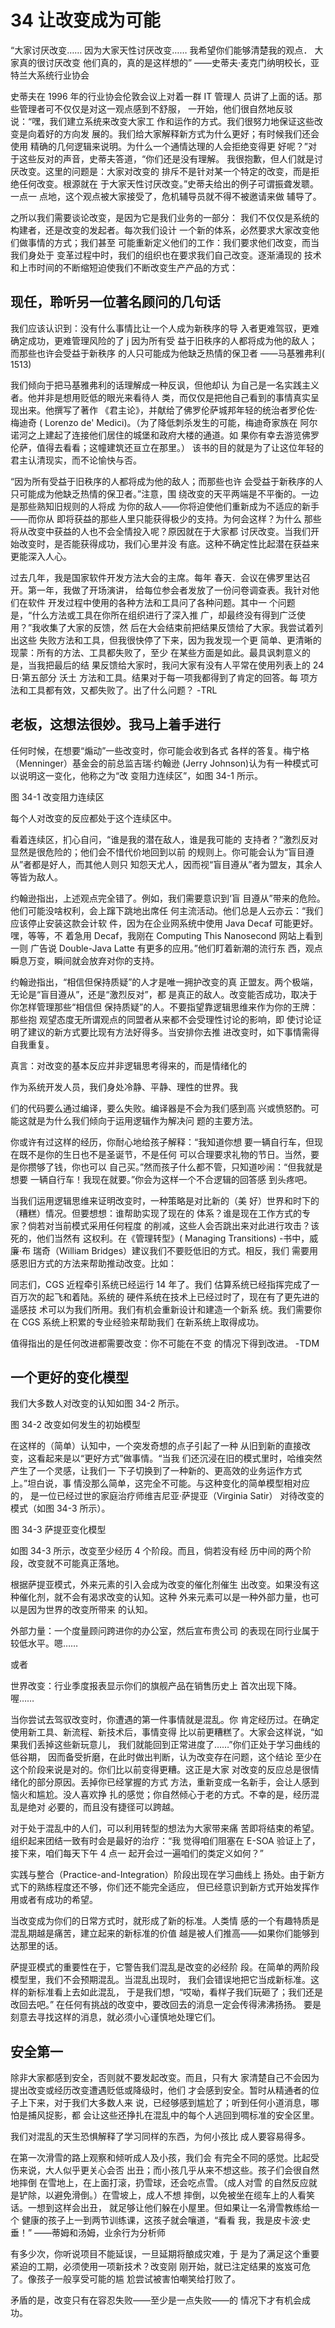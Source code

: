 # 34 让改变成为可能

“大家讨厌改变……
因为大家天性讨厌改变……
我希望你们能够清楚我的观点．
大家真的很讨厌改变 他们真的，真的是这样想的”
——史蒂夫·麦克门纳明校长，亚特兰大系统行业协会

史蒂夫在 1996 年的行业协会伦敦会议上对着一群 IT 管理人
员讲了上面的话。那些管理者可不仅仅是对这一观点感到不舒服，
一开始，他们很自然地反驳说：“嘿，我们建立系统来改变大家工
作和运作的方式。我们很努力地保证这些改变是向着好的方向发
展的。我们给大家解释新方式为什么更好；有时候我们还会使用
精确的几何逻辑来说明。为什么一个通情达理的人会拒绝变得更
好呢？”对于这些反对的声音，史蒂夫答道，“你们还是没有理解。
我很抱歉，但人们就是讨厌改变。这里的问题是：大家对改变的
排斥不是针对某一个特定的改变，而是拒绝任何改变。根源就在
于大家天性讨厌改变。”史蒂夫给出的例子可谓振聋发聩。一点一
点地，这个观点被大家接受了，危机辅导员就不得不被邀请来做
辅导了。

之所以我们需要谈论改变，是因为它是我们业务的一部分：
我们不仅仅是系统的构建者，还是改变的发起者。每次我们设计
一个新的体系，必然要求大家改变他们做事情的方式；我们甚至
可能重新定义他们的工作：我们要求他们改变，而当我们身处于
变革过程中时，我们的组织也在要求我们自己改变。逐渐涌现的
技术和上市时间的不断缩短迫使我们不断改变生产产品的方式：

## 现任，聆听另一位著名顾问的几句话

我们应该认识到：没有什么事情比让一个人成为新秩序的导
入者更难驾驭，更难确定成功，更难管理风险的了 j 因为所有受
益于旧秩序的人都将成为他的敌人；而那些也许会受益于新秩序
的人只可能成为他缺乏热情的保卫者
——马基雅弗利( 1513)

我们倾向于把马基雅弗利的话理解成一种反讽，但他却认
为自己是一名实践主义者。他并非是想用贬低的眼光来看待人
类，而仅仅是把他自己看到的事情真实呈现出来。他撰写了著作
《君主论》，并献给了佛罗伦萨城邦年轻的统治者罗伦佐·梅迪奇
( Lorenzo de' Medici)。（为了降低刺杀发生的可能，梅迪奇家族在
阿尔诺河之上建起了连接他们居住的城堡和政府大楼的通道。如
果你有幸去游览佛罗伦萨，值得去看看；这幢建筑还亘立在那里。）
该书的目的就是为了让这位年轻的君主认清现实，而不论愉快与否。

“因为所有受益于旧秩序的人都将成为他的敌人；而那些也许
会受益于新秩序的人只可能成为他缺乏热情的保卫者。”注意，围
绕改变的天平两端是不平衡的。一边是那些熟知旧规则的人将成
为你的敌人——你将迫使他们重新成为不适应的新手——而你从
即将获益的那些人里只能获得极少的支持。为何会这样？为什么
那些将从改变中获益的人也不会全情投入呢？原因就在于大家都
讨厌改变。当我们开始改变时，是否能获得成功，我们心里并没
有底。这种不确定性比起潜在获益来更能深入人心。

过去几年，我是国家软件开发方法大会的主席。每年
春天．会议在佛罗里达召开。第一年，我做了开场演讲，
给每位参会者发放了一份问卷调查表。我针对他们在软件
开发过程中使用的各种方法和工具问了各种问题。其中一
个问题是，“什么方法或工具在你所在组织进行了深入推
广，却最终没有得到广泛使用？”我收集了大家的反馈，然
后在大会结束前把结果反馈给了大家。我尝试着列出这些
失败方法和工具，但我很快停了下来，因为我发现一个更
简单、更清晰的现蒙：所有的方法、工具都失败了，至少
在某些方面是如此。最具讽刺意义的是，当我把最后的结
果反馈给大家时，我问大家有没有人平常在使用列表上的
24 日·第五部分 沃土
方法和工具。结果对于每一项我都得到了肯定的回答。每
项方法和工具都有效，又都失败了。出了什么问题？
-TRL

## 老板，这想法很妙。我马上着手进行

任何时候，在想要“煽动”一些改变时，你可能会收到各式
各样的答复。梅宁格（Menninger）基金会的前总监吉瑞·约翰逊
(Jerry Johnson)认为有一种模式可以说明这一变化，他称之为“改
变阻力连续区”，如图 34-1 所示。

图 34-1 改变阻力连续区

每个人对改变的反应都处于这个连续区中。

看着连续区，扪心自问，“谁是我的潜在敌人，谁是我可能的
支持者？”激烈反对显然是很危险的；他们会不惜代价地回到以前
的规则上。你可能会认为“盲目遵从”者都是好人，而其他人则只
知怨天尤人，因而视“盲目遵从”者为盟友，其余人等皆为敌人。

约翰逊指出，上述观点完全错了。例如，我们需要意识到‘盲
目遵从”带来的危险。他们可能没啥权利，会上蹿下跳地出席任
何主流活动。他们总是人云亦云：“我们应该停止安装这款会计软
件，因为在企业网系统中使用 Java Decaf 可能更好。嘿，等等，不
着急用 Decaf，我刚在 Computing This Nanosecond 网站上看到一则
广告说 Double-Java Latte 有更多的应用。”他们盯着新潮的流行东
西，观点瞬息万变，瞬间就会放弃对你的支持。

约翰逊指出，“相信但保持质疑”的人才是唯一拥护改变的真
正盟友。两个极端，无论是“盲目遵从”，还是“激烈反对”，都
是真正的敌人。改变能否成功，取决于你怎样管理那些“相信但
保持质疑”的人。不要指望靠逻辑思维来作为你的王牌：那些抱
观望态度无所谓观点的同盟者从来都不会受理性讨论的影响，即
使讨论证明了建议的新方式要比现有方法好得多。当安排你去推
进改变时，如下事情需得自我重复。

真言：对改变的基本反应并非逻辑思考得来的，而是情绪化的

作为系统开发人员，我们身处冷静、平静、理性的世界。我

们的代码要么通过编译，要么失败。编译器是不会为我们感到高
兴或愤怒酌。可能这就是为什么我们倾向于运用逻辑作为解决问
题的主要方法。

你或许有过这样的经历，你耐心地给孩子解释：“我知道你想
要一辆自行车，但现在既不是你的生日也不是圣诞节，不是任何
可以合理要求礼物的节日。当然，要是你攒够了钱，你也可以
自己买。”然而孩子什么都不管，只知道吵闹：“但我就是想要
一辆自行车！我现在就要。”你会为这样一个不合逻辑的回答感
到头疼吧。

当我们运用逻辑思维来证明改变时，一种策略是对比新的（美
好）世界和时下的（糟糕）情况。但要想想：谁帮助实现了现在的
体系？谁是现在工作方式的专家？倘若对当前模式采用任何程度
的削减，这些人会否跳出来对此进行攻击？该死的，他们当然有
这权利。在《管理转型》( Managing Transitions) -书中，威廉·布
瑞奇（William Bridges）建议我们不要贬低旧的方式。相反，我们
需要用感恩旧方式的方法来帮助推动改变。比如：

同志们，CGS 近程牵引系统已经运行 14 年了。我们
估算系统已经指挥完成了一百万次的起飞和着陆。系统的
硬件系统在技术上已经过时了，现在有了更先进的遥感技
术可以为我们所用。我们有机会重新设计和建造一个新系
统。我们需要你在 CGS 系统上积累的专业经验来帮助我们
在新系统上取得成功。

值得指出的是任何改进都需要改变：你不可能在不变
的情况下得到改进。
-TDM

## 一个更好的变化模型

我们大多数人对改变的认知如图 34-2 所示。

图 34-2 改变如何发生的初始模型

在这样的（简单）认知中，一个突发奇想的点子引起了一种
从旧到新的直接改变，这看起来是以“更好方式”做事情。“当我
们还沉浸在旧的模式里时，哈维突然产生了一个灵感，让我们一
下子切换到了一种新的、更高效的业务运作方式上。”坦白说，事
情没那么简单，这完全不可能。与这种变化的简单模型相对应的，
是一位已经过世的家庭治疗师维吉尼亚·萨提亚（Virginia Satir）
对待改变的模式（如图 34-3 所示）。

图 34-3 萨提亚变化模型

如图 34-3 所示，改变至少经历 4 个阶段。而且，倘若没有经
历中间的两个阶段，改变就不可能真正落地。

根据萨提亚模式，外来元素的引入会成为改变的催化剂催生
出改变。如果没有这种催化剂，就不会有渴求改变的认知。这种
外来元素可以是一种外部力量，也可以是因为世界的改变所带来
的认知。

外部力量：一个度量顾问跨进你的办公室，然后宣布贵公司
的表现在同行业属于较低水平。嗯……

或者

世界改变：行业季度报表显示你们的旗舰产品在销售历史上
首次出现下降。喔……

当你尝试去驾驭改变时，你遭遇的第一件事情就是混乱。你
肯定经历过。在确定使用新工具、新流程、新技术后，事情变得
比以前更糟糕了。大家会这样说，“如果我们丢掉这些新玩意儿，
我们就能回到正常进度了……”你们正处于学习曲线的低谷期，
因而备受折磨，在此时做出判断，认为改变存在问题，这个结论
至少在这个阶段来说是对的。你们比以前变得更糟。这正是大家
对改变的反应总是很情绪化的部分原因。丢掉你已经掌握的方式
方法，重新变成一名新手，会让人感到恼火和尴尬。没人喜欢挣
扎的感觉；你自然倾心于老的方式。不幸的是，经历混乱是绝对
必要的，而且没有捷径可以跨越。

对于处于混乱中的人们，可以利用转型的想法为大家带来痛
苦即将结束的希望。组织起来团结一致有时会是最好的治疗：“我
觉得咱们阻塞在 E-SOA 验证上了，接下来，咱们每天下午 4 点一
起开会过一遍咱们的类定义如何？”

实践与整合（Practice-and-Integration）阶段出现在学习曲线上
扬处。由于新方式下的熟练程度还不够，你们还不能完全适应，
但已经意识到新方式开始发挥作用或者有成功的希望。

当改变成为你们的日常方式时，就形成了新的标准。人类情
感的一个有趣特质是混乱期越是痛苦，建立起来的新标准的价值
越是被人们推高——如果你们能够到达那里的话。

萨提亚模式的重要性在于，它警告我们混乱是改变的必经阶
段。在简单的两阶段模型里，我们不会预期混乱。当混乱出现时，
我们会错误地把它当成新标准。这样的新标准看上去如此混乱，
于是我们想，“哎呦，看样子我们玩砸了；我们还是改回去吧。”
在任何有挑战的改变中，要改回去的消息一定会传得沸沸扬扬。
要是刻意去寻找这样的消息，就必须小心谨慎地处理它们。

## 安全第一

除非大家都感到安全，否则就不要发起改变。而且，只有大
家清楚自己不会因为提出改变或经历改变遭遇贬低或降级时，他们
才会感到安全。暂时从精通者的位子上下来，对于我们大多数人来
说，已经够感到尴尬了；听到任何小道消息，哪怕是捕风捉影，都
会让这些还挣扎在混乱中的每个人逃回到啁标准的安全区里。

我们对混乱的天生恐惧解释了学习同样的东西，为何小孩比
成人要容易得多。

在第一次滑雪的路上观察和倾听成人及小孩，我们会
有完全不同的感觉。比起受伤来说，大人似乎更关心会否
出丑；而小孩几乎从来不想这些。孩子们会很自然地摔倒
在雪地上，在上面打滚，扔雪球，还会吃点雪。（成人对雪
的自然反应就是铲除，以避免滑倒。）在雪坡上，成人不想
摔倒，以免被坐在缆车上的人看笑话。一想到这样会出丑，
就足够让他们躲在小屋里。但如果让一名滑雪教练给一个
健康的孩子上一到两节训练课，这孩子就会嚷道，“看看
我，我是皮卡波·史垂！”
——蒂姆和汤姆，业余行为分析师

有多少次，你听说项目不能延误，一旦延期将酿成灾难，于
是为了满足这个重要紧迫的工期，必须使用一项新技术？改变刚
刚开始，就已注定结果的岌岌可危了。像孩子一般享受可能的尴
尬尝试被害怕嘲笑给打败了。

矛盾的是，改变只有在容忍失败——至少是一点失败——的
情况下才有机会成功。
